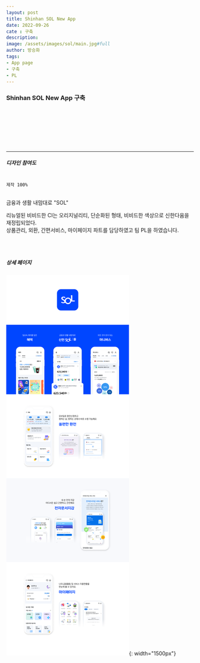 ```yaml
---
layout: post
title: Shinhan SOL New App
date: 2022-09-26
cate : 구축
description:
image: /assets/images/sol/main.jpg#full
author: 방승화
tags:
- App page
- 구축
- PL
---
```


<h3>Shinhan SOL New App 구축</h3>
<br><br><br><br><br><br>
<hr>

##### 디자인 참여도
<pre>
<code>
제작 100%
</code>
</pre>

<p>
금융과 생활 내맘대로 "SOL"
</p>
<p>
리뉴얼된 비비드한 CI는 오리지널리티, 단순화된 형태, 비비드한 색상으로 신한다움을 재정립되었다. <br>
상품관리, 외환, 간편서비스, 마이페이지 파트를 담당하였고 팀 PL을 하였습니다.<br>
</p>
<p>
</p>

<br>
<br>

##### 상세 페이지
![pc_main](/assets/images/sol/view.png){: width="1500px"}

